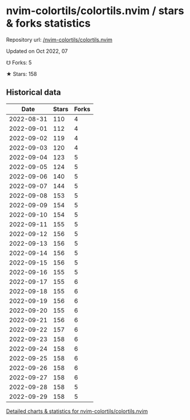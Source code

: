 # nvim-colortils/colortils.nvim / stars & forks statistics

Repository url: [/nvim-colortils/colortils.nvim](https://github.com/nvim-colortils/colortils.nvim)

Updated on Oct 2022, 07

☋ Forks: 5

★ Stars: 158

## Historical data
| Date | Stars | Forks |
|------|-------|-------|
| 2022-08-31 | 110 | 4 | 
| 2022-09-01 | 112 | 4 | 
| 2022-09-02 | 119 | 4 | 
| 2022-09-03 | 120 | 4 | 
| 2022-09-04 | 123 | 5 | 
| 2022-09-05 | 124 | 5 | 
| 2022-09-06 | 140 | 5 | 
| 2022-09-07 | 144 | 5 | 
| 2022-09-08 | 153 | 5 | 
| 2022-09-09 | 154 | 5 | 
| 2022-09-10 | 154 | 5 | 
| 2022-09-11 | 155 | 5 | 
| 2022-09-12 | 156 | 5 | 
| 2022-09-13 | 156 | 5 | 
| 2022-09-14 | 156 | 5 | 
| 2022-09-15 | 156 | 5 | 
| 2022-09-16 | 155 | 5 | 
| 2022-09-17 | 155 | 6 | 
| 2022-09-18 | 155 | 6 | 
| 2022-09-19 | 156 | 6 | 
| 2022-09-20 | 155 | 6 | 
| 2022-09-21 | 156 | 6 | 
| 2022-09-22 | 157 | 6 | 
| 2022-09-23 | 158 | 6 | 
| 2022-09-24 | 158 | 6 | 
| 2022-09-25 | 158 | 6 | 
| 2022-09-26 | 158 | 6 | 
| 2022-09-27 | 158 | 6 | 
| 2022-09-28 | 158 | 5 | 
| 2022-09-29 | 158 | 5 | 


[Detailed charts & statistics for nvim-colortils/colortils.nvim](https://reviewgithub.com/rep/nvim-colortils/colortils.nvim)
